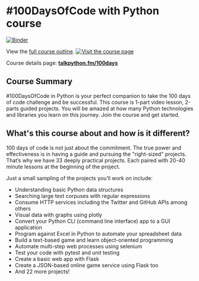 # #100DaysOfCode with Python course
[![Binder](https://mybinder.org/badge.svg)](https://mybinder.org/v2/gh/talkpython/100daysofcode-with-python-course.git/master)

View the [full course outline](https://training.talkpython.fm/courses/explore_100days_in_python/100-days-of-code-in-python).
[![Visit the course page](readme_resources/100days-course.png)](https://training.talkpython.fm/courses/explore_100days_in_python/100-days-of-code-in-python)

Course details page: [**talkpython.fm/100days**](https://talkpython.fm/100days?utm_source=github)

## Course Summary

#100DaysOfCode in Python is your perfect companion to take the 100 days of code challenge and be successful. This course is 1-part video lesson, 2-parts guided projects. You will be amazed at how many Python technologies and libraries you learn on this journey. Join the course and get started.

## What's this course about and how is it different?

100 days of code is not just about the commitment. The true power and effectiveness is in having a guide and pursuing the "right-sized" projects. That’s why we have 33 deeply practical projects. Each paired with 20-40 minute lessons at the beginning of the project.

Just a small sampling of the projects you’ll work on include:

* Understanding basic Python data structures
* Searching large text corpuses with regular expressions
* Consume HTTP services including the Twitter and GitHub APIs among others
* Visual data with graphs using plotly
* Convert your Python CLI (command line interface) app to a GUI application
* Program against Excel in Python to automate your spreadsheet data
* Build a text-based game and learn object-oriented programming
* Automate multi-step web processes using selenium
* Test your code with pytest and unit testing
* Create a basic web app with Flask
* Create a JSON-based online game service using Flask too
* And 22 more projects!
